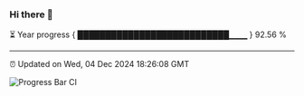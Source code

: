 ### Hi there 👋

⏳ Year progress { ███████████████████████████▁▁▁ } 92.56 %

---

⏰ Updated on Wed, 04 Dec 2024 18:26:08 GMT

![Progress Bar CI](https://github.com/liununu/liununu/workflows/Progress%20Bar%20CI/badge.svg)
